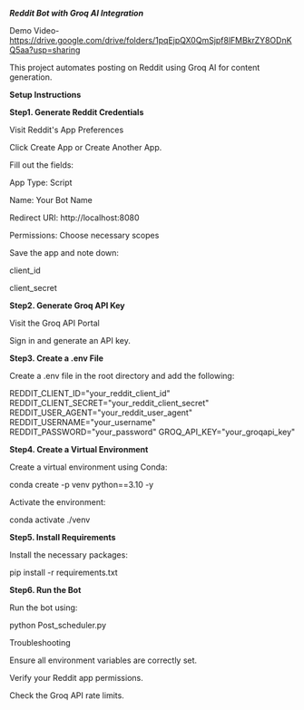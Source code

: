 ***Reddit Bot with Groq AI Integration***


Demo Video-https://drive.google.com/drive/folders/1pqEjpQX0QmSjpf8lFMBkrZY8ODnKQ5aa?usp=sharing

This project automates posting on Reddit using Groq AI for content generation.

**Setup Instructions**

**Step1. Generate Reddit Credentials**

Visit Reddit's App Preferences

Click Create App or Create Another App.

Fill out the fields:

App Type: Script

Name: Your Bot Name

Redirect URI: http://localhost:8080

Permissions: Choose necessary scopes

Save the app and note down:

client_id

client_secret

**Step2. Generate Groq API Key**

Visit the Groq API Portal

Sign in and generate an API key.

**Step3. Create a .env File**

Create a .env file in the root directory and add the following:

REDDIT_CLIENT_ID="your_reddit_client_id"
REDDIT_CLIENT_SECRET="your_reddit_client_secret"
REDDIT_USER_AGENT="your_reddit_user_agent"
REDDIT_USERNAME="your_username"
REDDIT_PASSWORD="your_password"
GROQ_API_KEY="your_groqapi_key"

**Step4. Create a Virtual Environment**

Create a virtual environment using Conda:

conda create -p venv python==3.10 -y

Activate the environment:

conda activate ./venv

**Step5. Install Requirements**

Install the necessary packages:

pip install -r requirements.txt

**Step6. Run the Bot**

Run the bot using:

python Post_scheduler.py

Troubleshooting

Ensure all environment variables are correctly set.

Verify your Reddit app permissions.

Check the Groq API rate limits.

